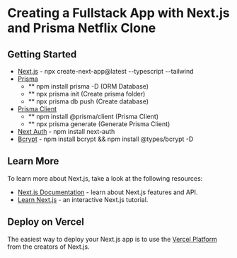 # Creating a Fullstack App with Next.js and Prisma Netflix Clone

## Getting Started

- [Next.js](https://nextjs.org/) - npx create-next-app@latest --typescript --tailwind
- [Prisma](https://www.prisma.io/)
  - \*\* npm install prisma -D (ORM Database)
  - \*\* npx prisma init (Create prisma folder)
  - \*\* npx prisma db push (Create database)
- [Prisma Client](https://www.prisma.io/docs/concepts/components/prisma-client)
  - \*\* npm install @prisma/client (Prisma Client)
  - \*\* npx prisma generate (Generate Prisma Client)
- [Next Auth](https://next-auth.js.org/) - npm install next-auth
- [Bcrypt](https://www.npmjs.com/package/bcrypt) - npm install bcrypt && npm install @types/bcrypt -D
## Learn More

To learn more about Next.js, take a look at the following resources:

- [Next.js Documentation](https://nextjs.org/docs) - learn about Next.js features and API.
- [Learn Next.js](https://nextjs.org/learn) - an interactive Next.js tutorial.

## Deploy on Vercel

The easiest way to deploy your Next.js app is to use the [Vercel Platform](https://vercel.com/new?utm_medium=default-template&filter=next.js&utm_source=create-next-app&utm_campaign=create-next-app-readme) from the creators of Next.js.
